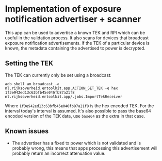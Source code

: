 # Implementation of exposure notification advertiser + scanner
This app can be used to advertise a known TEK and RPI which can be useful in the validation process.
It also scans for devices that broadcast exposure notification advertisements. If the TEK
of a particular device is known, the metadata containing the advertised tx power is decrypted.

## Setting the TEK
The TEK can currently only be set using a broadcast:

```aid
adb shell am broadcast -a nl.rijksoverheid.entoolkit.app.ACTION_SET_TEK -e hex 1f3e942ed13c63bfb45e046fb87a21f8 nl.rijksoverheid.entoolkit.app/.jobs.ImportTekReceiver
```
Where `1f3e942ed13c63bfb45e046fb87a21f8` is the hex encoded TEK. For the interval today's interval is assumed.
It's also possible to pass the base64 encoded version of the TEK data, use `base64` as the extra in that case.

## Known issues
* The advertiser has a fixed tx power which is not validated and is probably wrong, this means that apps
processing this advertisement will probably return an incorrect attenuation value.
